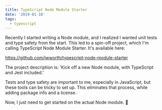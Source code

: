 ```yaml
---
title: TypeScript Node Module Starter
date: '2019-01-18'
tags:
  - typescript
---
```


Recently I started writing a Node module, and I realized I wanted unit tests
and type safety from the start. This led to a spin-off project, which I'm
calling TypeScript Node Module Starter. It's available here:

https://github.com/jwworth/typescript-node-module-starter

The project description is: 'Kick off a new Node module, with TypeScript and
Jest included.'

Tests and type safety are important to me, especially in JavaScript, but these
tools can be tricky to set up. This eliminates that process, while adding
package info and a license.

Now, I just need to get started on the actual Node module. 🚀
